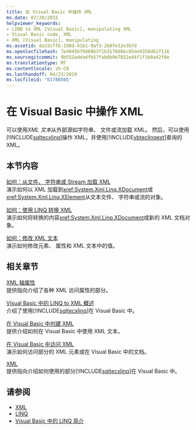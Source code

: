 ```yaml
---
title: 在 Visual Basic 中操作 XML
ms.date: 07/20/2015
helpviewer_keywords:
- LINQ to XML [Visual Basic], manipulating XML
- Visual Basic code, XML
- XML [Visual Basic], manipulating
ms.assetid: da32cffb-198d-41b1-9af3-260fe32e3b7d
ms.openlocfilehash: 7ed045b79460b3f1b3178d6bc85de9358d61f116
ms.sourcegitcommit: 9b552addadfb57fab0b9e7852ed4f1f1b8a42f8e
ms.translationtype: MT
ms.contentlocale: zh-CN
ms.lasthandoff: 04/23/2019
ms.locfileid: "61780505"
---
```

# <a name="manipulating-xml-in-visual-basic"></a>在 Visual Basic 中操作 XML
可以使用*XML 文本*从外部源如字符串、 文件或流加载 XML。 然后，可以使用[!INCLUDE[sqltecxlinq](~/includes/sqltecxlinq-md.md)]操作 XML，并使用[!INCLUDE[vbteclinqext](~/includes/vbteclinqext-md.md)]查询的 XML。  
  
## <a name="in-this-section"></a>本节内容  
 [如何：从文件、 字符串或 Stream 加载 XML](../../../../visual-basic/programming-guide/language-features/xml/how-to-load-xml-from-a-file-string-or-stream.md)  
 演示如何以 XML 加载到<xref:System.Xml.Linq.XDocument>或<xref:System.Xml.Linq.XElement>从文本文件、 字符串或流的对象。  
  
 [如何：使用 LINQ 转换 XML](../../../../visual-basic/programming-guide/language-features/xml/how-to-transform-xml-by-using-linq.md)  
 演示如何将转换的内容<xref:System.Xml.Linq.XDocument>成新的 XML 文档对象。  
  
 [如何：修改 XML 文本](../../../../visual-basic/programming-guide/language-features/xml/how-to-modify-xml-literals.md)  
 演示如何修改元素、 属性和 XML 文本中的值。  
  
## <a name="related-sections"></a>相关章节  
 [XML 轴属性](../../../../visual-basic/language-reference/xml-axis/index.md)  
 提供指向介绍了各种 XML 访问属性的部分。  
  
 [Visual Basic 中的 LINQ to XML 概述](../../../../visual-basic/programming-guide/language-features/xml/overview-of-linq-to-xml.md)  
 介绍了使用[!INCLUDE[sqltecxlinq](~/includes/sqltecxlinq-md.md)]在 Visual Basic 中。  
  
 [在 Visual Basic 中创建 XML](../../../../visual-basic/programming-guide/language-features/xml/creating-xml.md)  
 提供介绍如何在 Visual Basic 中使用 XML 文本。  
  
 [在 Visual Basic 中访问 XML](../../../../visual-basic/programming-guide/language-features/xml/accessing-xml.md)  
 演示如何访问部分的 XML 元素或在 Visual Basic 中的文档。  
  
 [XML](../../../../visual-basic/programming-guide/language-features/xml/index.md)  
 提供指向介绍如何使用的部分[!INCLUDE[sqltecxlinq](~/includes/sqltecxlinq-md.md)]在 Visual Basic 中。  
  
## <a name="see-also"></a>请参阅

- [XML](../../../../visual-basic/programming-guide/language-features/xml/index.md)
- [LINQ](../../../../visual-basic/programming-guide/language-features/linq/index.md)
- [Visual Basic 中的 LINQ 简介](../../../../visual-basic/programming-guide/language-features/linq/introduction-to-linq.md)
